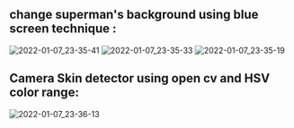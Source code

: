 ## change superman's background using blue screen technique :
![2022-01-07_23-35-41](https://user-images.githubusercontent.com/88204357/148601512-59b6342c-a10a-4245-b602-2cf666fc6c65.png)
![2022-01-07_23-35-33](https://user-images.githubusercontent.com/88204357/148601520-62d3bf9a-7805-44d2-a424-c0c238e9ba98.png)
![2022-01-07_23-35-19](https://user-images.githubusercontent.com/88204357/148601525-d3ab7738-63fb-4d77-8d5a-d0d5ec56699c.png)

## Camera Skin detector using open cv and HSV color range:
![2022-01-07_23-36-13](https://user-images.githubusercontent.com/88204357/148601722-8c5bda16-3202-41da-972e-cd764e36a707.png)
